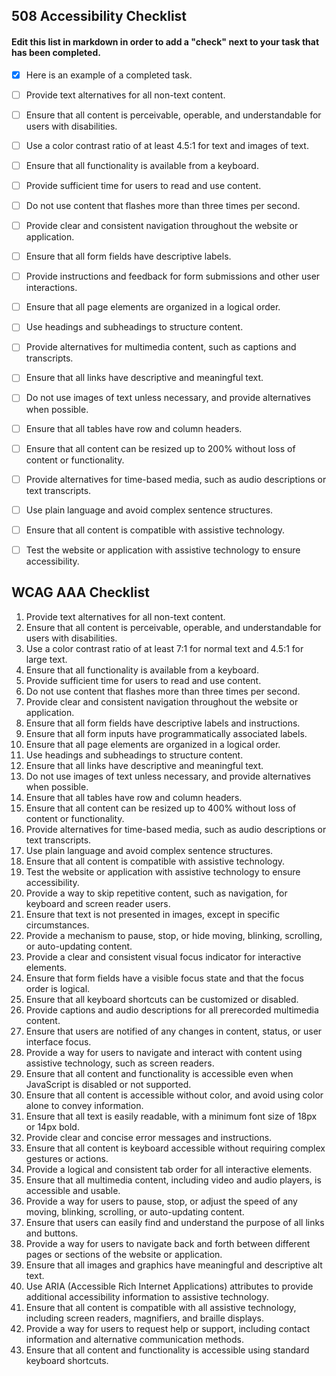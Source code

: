 <h2>508 Accessibility Checklist</h2>
<h4>Edit this list in markdown in order to add a "check" next to your task that has been completed.</h4>

- [x] Here is an example of a completed task.

- [ ] Provide text alternatives for all non-text content.
- [ ] Ensure that all content is perceivable, operable, and understandable for users with disabilities.
- [ ] Use a color contrast ratio of at least 4.5:1 for text and images of text.
- [ ] Ensure that all functionality is available from a keyboard.
- [ ] Provide sufficient time for users to read and use content.
- [ ] Do not use content that flashes more than three times per second.
- [ ] Provide clear and consistent navigation throughout the website or application.
- [ ] Ensure that all form fields have descriptive labels.
- [ ] Provide instructions and feedback for form submissions and other user interactions.
- [ ] Ensure that all page elements are organized in a logical order.
- [ ] Use headings and subheadings to structure content.
- [ ] Provide alternatives for multimedia content, such as captions and transcripts.
- [ ] Ensure that all links have descriptive and meaningful text.
- [ ] Do not use images of text unless necessary, and provide alternatives when possible.
- [ ] Ensure that all tables have row and column headers.
- [ ] Ensure that all content can be resized up to 200% without loss of content or functionality.
- [ ] Provide alternatives for time-based media, such as audio descriptions or text transcripts.
- [ ] Use plain language and avoid complex sentence structures.
- [ ] Ensure that all content is compatible with assistive technology.
- [ ] Test the website or application with assistive technology to ensure accessibility.


<h2>WCAG AAA Checklist</h2>


1. Provide text alternatives for all non-text content.
2. Ensure that all content is perceivable, operable, and understandable for users with disabilities.
3. Use a color contrast ratio of at least 7:1 for normal text and 4.5:1 for large text.
4. Ensure that all functionality is available from a keyboard.
5. Provide sufficient time for users to read and use content.
6. Do not use content that flashes more than three times per second.
7. Provide clear and consistent navigation throughout the website or application.
8. Ensure that all form fields have descriptive labels and instructions.
9. Ensure that all form inputs have programmatically associated labels.
10. Ensure that all page elements are organized in a logical order.
11. Use headings and subheadings to structure content.
12. Ensure that all links have descriptive and meaningful text.
13. Do not use images of text unless necessary, and provide alternatives when possible.
14. Ensure that all tables have row and column headers.
15. Ensure that all content can be resized up to 400% without loss of content or functionality.
16. Provide alternatives for time-based media, such as audio descriptions or text transcripts.
17. Use plain language and avoid complex sentence structures.
18. Ensure that all content is compatible with assistive technology.
19. Test the website or application with assistive technology to ensure accessibility.
20. Provide a way to skip repetitive content, such as navigation, for keyboard and screen reader users.
21. Ensure that text is not presented in images, except in specific circumstances.
22. Provide a mechanism to pause, stop, or hide moving, blinking, scrolling, or auto-updating content.
23. Provide a clear and consistent visual focus indicator for interactive elements.
24. Ensure that form fields have a visible focus state and that the focus order is logical.
25. Ensure that all keyboard shortcuts can be customized or disabled.
26. Provide captions and audio descriptions for all prerecorded multimedia content.
27. Ensure that users are notified of any changes in content, status, or user interface focus.
28. Provide a way for users to navigate and interact with content using assistive technology, such as screen readers.
29. Ensure that all content and functionality is accessible even when JavaScript is disabled or not supported.
30. Ensure that all content is accessible without color, and avoid using color alone to convey information.
31. Ensure that all text is easily readable, with a minimum font size of 18px or 14px bold.
32. Provide clear and concise error messages and instructions.
33. Ensure that all content is keyboard accessible without requiring complex gestures or actions.
34. Provide a logical and consistent tab order for all interactive elements.
35. Ensure that all multimedia content, including video and audio players, is accessible and usable.
36. Provide a way for users to pause, stop, or adjust the speed of any moving, blinking, scrolling, or auto-updating content.
37. Ensure that users can easily find and understand the purpose of all links and buttons.
38. Provide a way for users to navigate back and forth between different pages or sections of the website or application.
39. Ensure that all images and graphics have meaningful and descriptive alt text.
40. Use ARIA (Accessible Rich Internet Applications) attributes to provide additional accessibility information to assistive technology.
41. Ensure that all content is compatible with all assistive technology, including screen readers, magnifiers, and braille displays.
42. Provide a way for users to request help or support, including contact information and alternative communication methods.
43. Ensure that all content and functionality is accessible using standard keyboard shortcuts.
